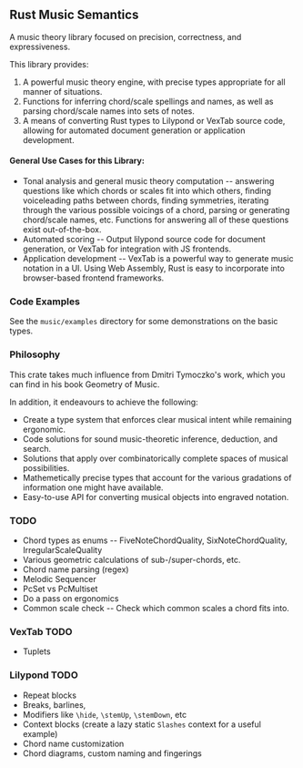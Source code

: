 ## Rust Music Semantics
A music theory library focused on precision, correctness, and expressiveness.

This library provides:

1. A powerful music theory engine, with precise types appropriate for all manner of situations.
2. Functions for inferring chord/scale spellings and names, as well as parsing
chord/scale names into sets of notes.
3. A means of converting Rust types to Lilypond or VexTab source code,
allowing for automated document generation or application development.

#### General Use Cases for this Library:
- Tonal analysis and general music theory computation -- answering questions like which chords or scales fit into which others, finding voiceleading paths between chords, finding symmetries, iterating through
the various possible voicings of a chord, parsing or generating chord/scale names, etc. Functions
for answering all of these questions exist out-of-the-box.
- Automated scoring -- Output lilypond source code for document generation, or VexTab for
integration with JS frontends. 
- Application development -- VexTab is a powerful way to generate music notation in a UI.
Using Web Assembly, Rust is easy to incorporate into browser-based frontend frameworks.

### Code Examples

See the `music/examples` directory for some demonstrations on the basic types.

### Philosophy
This crate takes much influence from Dmitri Tymoczko's work, which you can find in his book Geometry of Music.

In addition, it endeavours to achieve the following:
- Create a type system that enforces clear musical intent while remaining ergonomic.
- Code solutions for sound music-theoretic inference, deduction, and search.
- Solutions that apply over combinatorically complete spaces of musical possibilities.
- Mathemetically precise types that account for the various gradations of information one might have available.
- Easy-to-use API for converting musical objects into engraved notation.


### TODO
- Chord types as enums -- FiveNoteChordQuality, SixNoteChordQuality, IrregularScaleQuality
- Various geometric calculations of sub-/super-chords, etc.
- Chord name parsing (regex)
- Melodic Sequencer
- PcSet vs PcMultiset
- Do a pass on ergonomics
- Common scale check -- Check which common scales a chord fits into.

### VexTab TODO
- Tuplets

### Lilypond TODO
- Repeat blocks
- Breaks, barlines,
- Modifiers like `\hide`, `\stemUp`, `\stemDown`, etc
- Context blocks (create a lazy static `Slashes` context for a useful example)
- Chord name customization
- Chord diagrams, custom naming and fingerings
